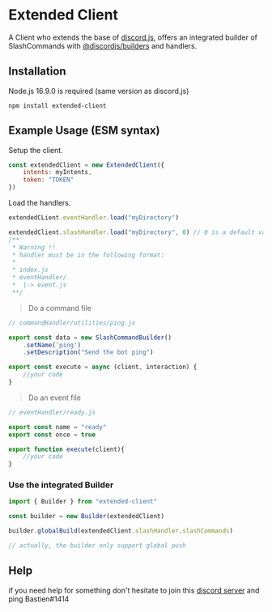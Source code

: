# Extended Client

A Client who extends the base of [discord.js](https://github.com/discordjs/discord.js), offers an integrated builder of SlashCommands with [@discordjs/builders](https://github.com/discordjs/builders) and handlers.

## Installation

Node.js 16.9.0 is required (same version as discord.js)

```sh-session
npm install extended-client
```

## Example Usage (ESM syntax)

Setup the client.

```js
const extendedClient = new ExtendedClient({
    intents: myIntents,
    token: "TOKEN"
})
```

Load the handlers.
```js
extendedCLient.eventHandler.load("myDirectory")

extendedClient.slashHandler.load("myDirectory", 0) // 0 is a default value but you can use another positive value
/**
 * Warning !!
 * handler must be in the following format:
 * 
 * index.js
 * eventHandler/
 *  |-> event.js
 **/
```

> Do a command file
```js
// commandHandler/utilities/ping.js

export const data = new SlashCommandBuilder()
    .setName('ping')
    .setDescription("Send the bot ping")

export const execute = async (client, interaction) {
    //your code
}
```
> Do an event file
```js
// eventHandler/ready.js

export const name = "ready"
export const once = true

export function execute(client){
    //your code
}
```

### Use the integrated Builder

```js
import { Builder } from "extended-client"

const builder = new Builder(extendedClient)

builder.globalBuild(extendedClient.slashHandler.slashCommands)

// actually, the builder only support global push

```


## Help

if you need help for something don't hesitate to join this [discord server](https://discord.gg/qDwZK8McnW) and ping Bastien#1414